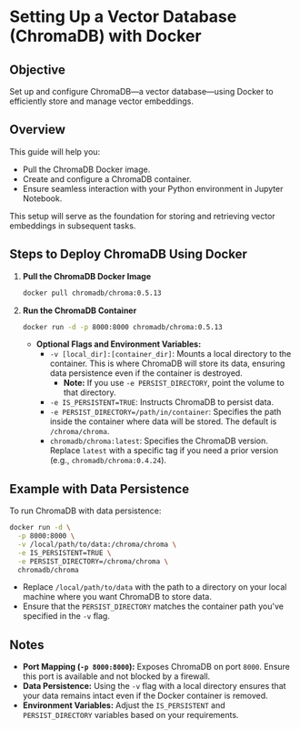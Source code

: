 # Setting Up a Vector Database (ChromaDB) with Docker

## Objective

Set up and configure ChromaDB—a vector database—using Docker to efficiently store and manage vector embeddings.

## Overview

This guide will help you:

- Pull the ChromaDB Docker image.
- Create and configure a ChromaDB container.
- Ensure seamless interaction with your Python environment in Jupyter Notebook.

This setup will serve as the foundation for storing and retrieving vector embeddings in subsequent tasks.

## Steps to Deploy ChromaDB Using Docker

1. **Pull the ChromaDB Docker Image**

   ```bash
   docker pull chromadb/chroma:0.5.13
   ```

2. **Run the ChromaDB Container**

   ```bash
   docker run -d -p 8000:8000 chromadb/chroma:0.5.13
   ```

   - **Optional Flags and Environment Variables:**
     - `-v [local_dir]:[container_dir]`: Mounts a local directory to the container. This is where ChromaDB will store its data, ensuring data persistence even if the container is destroyed.
       - **Note:** If you use `-e PERSIST_DIRECTORY`, point the volume to that directory.
     - `-e IS_PERSISTENT=TRUE`: Instructs ChromaDB to persist data.
     - `-e PERSIST_DIRECTORY=/path/in/container`: Specifies the path inside the container where data will be stored. The default is `/chroma/chroma`.
     - `chromadb/chroma:latest`: Specifies the ChromaDB version. Replace `latest` with a specific tag if you need a prior version (e.g., `chromadb/chroma:0.4.24`).

## Example with Data Persistence

To run ChromaDB with data persistence:

```bash
docker run -d \
  -p 8000:8000 \
  -v /local/path/to/data:/chroma/chroma \
  -e IS_PERSISTENT=TRUE \
  -e PERSIST_DIRECTORY=/chroma/chroma \
  chromadb/chroma
```

- Replace `/local/path/to/data` with the path to a directory on your local machine where you want ChromaDB to store data.
- Ensure that the `PERSIST_DIRECTORY` matches the container path you've specified in the `-v` flag.

## Notes

- **Port Mapping (`-p 8000:8000`):** Exposes ChromaDB on port `8000`. Ensure this port is available and not blocked by a firewall.
- **Data Persistence:** Using the `-v` flag with a local directory ensures that your data remains intact even if the Docker container is removed.
- **Environment Variables:** Adjust the `IS_PERSISTENT` and `PERSIST_DIRECTORY` variables based on your requirements.
